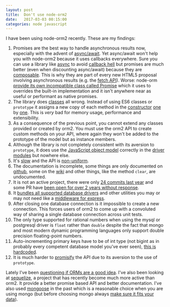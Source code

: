 ```yaml
---
layout: post
title:  Don't use node-orm2
date:   2017-03-03 00:15:00
categories: node javascript
---
```


I have been using node-orm2 recently. These are my findings:

1. Promises are the best way to handle asynchronous results now, especially with the advent of [async/await](https://blog.risingstack.com/async-await-node-js-7-nightly/). Yet async/await won't help you with node-orm2 because it uses callbacks everywhere. Sure you can use a library like [async](https://github.com/caolan/async) to avoid [callback hell](http://callbackhell.com/) but promises are much better (even when discounting async/await) because they are [composable](https://developer.mozilla.org/en-US/docs/Web/JavaScript/Reference/Global_Objects/Promise/then#Chaining). This is why they are part of every new HTML5 proposal involving asynchronous results (e.g. the [fetch API](https://developer.mozilla.org/en/docs/Web/API/Fetch_API)). Worse: node-orm [provide its own incompatible class called Promise](https://github.com/dresende/node-orm2/blob/v3.2.3/lib/Promise.js) which it uses to overrides the built-in implementation and it isn't anywhere near as useful or performant as native promises.
1. The library does [classes](https://developer.mozilla.org/en/docs/Web/JavaScript/Reference/Classes) all wrong. Instead of using ES6 classes or `prototype` it assigns a new copy of each method in the [constructor](https://github.com/dresende/node-orm2/blob/v3.2.3/lib/Model.js#L205) [one](https://github.com/dresende/node-orm2/blob/v3.2.3/lib/Model.js#L223) by [one](https://github.com/dresende/node-orm2/blob/v3.2.3/lib/Model.js#L251). This is *very* bad for memory usage, performance and extensibility.
1. As a consequence of the previous point, you cannot extend any classes provided or created by orm2. You must use the orm2 API to create custom methods on your API, where again they won't be added to the prototype of the model but as instance members.
1. Although the library is not completely consistent with its aversion to `prototype`, it does use the [JavaScript object model](https://developer.mozilla.org/en-US/docs/Web/JavaScript/Guide/Details_of_the_Object_Model) correctly in the [driver](https://github.com/dresende/node-orm2/blob/v3.2.3/lib/Drivers/DML/mysql.js) [modules](https://github.com/dresende/node-orm2/blob/v3.2.3/lib/Drivers/DML/postgres.js) but nowhere else.
1. It's [slow](https://github.com/rafaelkaufmann/q-orm/issues/1#issuecomment-64449143) and the API is [non-uniform](https://github.com/rafaelkaufmann/q-orm/issues/1#issuecomment-64442225).
1. The documentation is incomplete, some things are only documented on [github](https://github.com/dresende/node-orm2/blob/v3.2.3/Readme.md), some on the [wiki](https://github.com/dresende/node-orm2/wiki) and other things, like the method `clear`, are undocumented.
1. It is not an active project, there were only [24 commits last year](https://github.com/dresende/node-orm2/commits/master) and some PR have [been open for over 2 years without response](https://github.com/dresende/node-orm2/pull/574).
1. It [bundles all supported database drivers](https://github.com/dresende/node-orm2/tree/v3.2.3/lib/Drivers/DML) and other utilities you may or may not need like a [middleware for express](https://github.com/dresende/node-orm2/blob/v3.2.3/lib/Express.js).
1. After closing one database connection is it impossible to create a new connection. This forces users of orm2 to come up with a convoluted way of sharing a single database connection across unit tests.
1. The only type supported for rational numbers when using the mysql or postgresql driver is `float` rather than `double` despite the fact that mongo and most modern dynamic programming languages only support double precision floating-point numbers.
1. Auto-incrementing primary keys have to be of int type (not bigint as in probably every competent database model you've ever seen), [this is hardcoded](https://github.com/dresende/node-orm2/issues/474#issuecomment-37699055).
1. It is much harder to [promisify](https://www.npmjs.com/package/es6-promisify) the API due to its aversion to the use of `prototype`.

Lately I've been [questioning if ORMs are a good idea](http://www.bigdatalittlegeek.com/blog/2014/3/18/orm-the-killer-of-scalability). I've also been looking at [sequelize](http://docs.sequelizejs.com/en/v3/), a project that has recently become much more active than orm2. It provide a better promise based API and better documentation. I've also used [mongoose](https://github.com/Automattic/mongoose) in the past which is a reasonable choice when you are using mongo (but before choosing mongo always [make sure it fits your data](http://www.sarahmei.com/blog/2013/11/11/why-you-should-never-use-mongodb/)).

